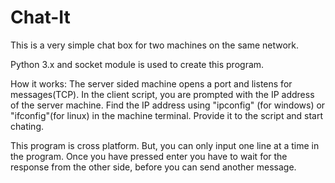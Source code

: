 # Chat-It
This is a very simple chat box for two machines on the same network.

Python 3.x and socket module is used to create this program.

How it works: The server sided machine opens a port and listens for messages(TCP). In the client script, you are prompted with the IP address of the server machine. Find the IP address using "ipconfig" (for windows) or "ifconfig"(for linux) in the machine terminal. Provide it to the script and start chating.

This program is cross platform. But, you can only input one line at a time in the program. Once you have pressed enter you have to wait for the response from the other side, before you can send another message.

